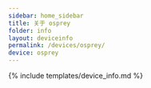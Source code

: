 ```yaml
---
sidebar: home_sidebar
title: 关于 osprey
folder: info
layout: deviceinfo
permalink: /devices/osprey/
device: osprey
---
```

{% include templates/device_info.md %}

